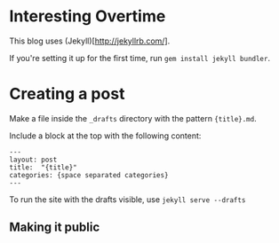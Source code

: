 # Interesting Overtime

This blog uses (Jekyll)[http://jekyllrb.com/]. 

If you're setting it up for the first time, run `gem install jekyll bundler`.

# Creating a post

Make a file inside the `_drafts` directory with the pattern `{title}.md`.

Include a block at the top with the following content:
```
---
layout: post
title:  "{title}"
categories: {space separated categories}
---
```

To run the site with the drafts visible, use `jekyll serve --drafts`


## Making it public